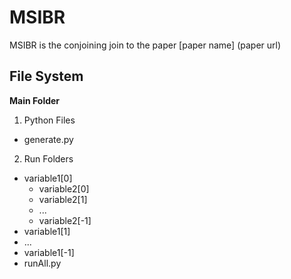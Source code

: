 # MSIBR
MSIBR is the conjoining join to the paper [paper name] (paper url)

## File System
**Main Folder**

1. Python Files
- generate.py 
2. Run Folders
- variable1[0]
  - variable2[0]
  - variable2[1]
  - ...
  - variable2[-1]
- variable1[1]
- ...
- variable1[-1]
- runAll.py

